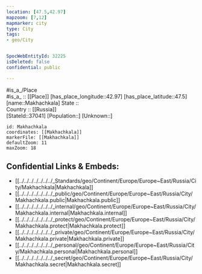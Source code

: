 ```yaml
---
location: [47.5,42.97] 
mapzoom: [7,12] 
mapmarker: city 
type: City
tags:
- geo/City


SpocWebEntityId: 32225
isDeleted: false
confidential: public

---
```

#is_a_/Place  
#is_a_ :: [[Place]] 
[has_place_longitude::42.97] 
[has_place_latitude::47.5] 
[name::Makhachkala] 
State ::  
Country :: [[Russia]]  
[StateId::37041] 
[Population::] 
[Unknown::] 


```leaflet
id: Makhachkala
coordinates: [[Makhachkala]] 
markerFile: [[Makhachkala]] 
defaultZoom: 11 
maxZoom: 18
```


## Confidential Links & Embeds: 
- [[../../../../../../../_Standards/geo/Continent/Europe/Europe~East/Russia/City/Makhachkala|Makhachkala]] 
- [[../../../../../../../_public/geo/Continent/Europe/Europe~East/Russia/City/Makhachkala.public|Makhachkala.public]] 
- [[../../../../../../../_internal/geo/Continent/Europe/Europe~East/Russia/City/Makhachkala.internal|Makhachkala.internal]] 
- [[../../../../../../../_protect/geo/Continent/Europe/Europe~East/Russia/City/Makhachkala.protect|Makhachkala.protect]] 
- [[../../../../../../../_private/geo/Continent/Europe/Europe~East/Russia/City/Makhachkala.private|Makhachkala.private]] 
- [[../../../../../../../_personal/geo/Continent/Europe/Europe~East/Russia/City/Makhachkala.personal|Makhachkala.personal]] 
- [[../../../../../../../_secret/geo/Continent/Europe/Europe~East/Russia/City/Makhachkala.secret|Makhachkala.secret]] 
